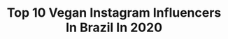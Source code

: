 ---
title: Top 10 Vegan Instagram Influencers In Brazil In 2020
description: >-
  Find top vegan Instagram influencers in Brazil in 2020. Most popular hashtags: #tbt #gratid #firehair #poweredbyplants.
platform: Instagram
profiles:
  - username: "lurygrabovski"
    fullname: >-
      Lury Grabovski
    location: "Brazil"
    followers: 18439
    engagement: 930
    commentsToLikes: 0.137790
    avatar: "https://scontent-ams4-1.cdninstagram.com/v/t51.2885-19/s320x320/91797447_1056837238035514_4034874848332218368_n.jpg?_nc_ht=scontent-ams4-1.cdninstagram.com&_nc_ohc=TsXxQV5_37YAX-0scqd&oh=d777df786f7470346cb9d429e7fb389f&oe=5EB7BDB4"
    verified: false
    hashtags: ""
  - username: "gian_eidler"
    fullname: >-
      Giancarlo Eidler | VegEstrito
    location: "Brazil"
    followers: 43567
    engagement: 732
    commentsToLikes: 0.183598
    avatar: "https://scontent-ams4-1.cdninstagram.com/v/t51.2885-19/s150x150/53856001_564829257361078_6325279202463449088_n.jpg?_nc_ht=scontent-ams4-1.cdninstagram.com&_nc_ohc=OqEbEqVwKwEAX_dAGNe&oh=945d66cd40eb097273ca34efc2e851e7&oe=5EBD99E2"
    verified: false
    hashtags: "#refilequilibrium, #ibbl, #sorteio, #quartaequilibrada"
  - username: "franzventura"
    fullname: >-
      Franz Ventura
    location: "Brazil"
    followers: 43284
    engagement: 479
    commentsToLikes: 0.093098
    avatar: "https://scontent-lhr8-1.cdninstagram.com/v/t51.2885-19/s320x320/62375186_2296836373726645_875247831651188736_n.jpg?_nc_ht=scontent-lhr8-1.cdninstagram.com&_nc_ohc=Eylx7eOvdXkAX_beFPn&oh=5d418dcb46aad1b43162a85325cfb841&oe=5EB8A6E1"
    verified: true
    hashtags: "#youtuber, #vlog, #pianoforte, #chopin"
  - username: "vegetarirango"
    fullname: >-
      Flavio Giusti
    location: "Brazil"
    followers: 190058
    engagement: 347
    commentsToLikes: 0.053435
    avatar: "https://scontent-lhr8-1.cdninstagram.com/v/t51.2885-19/s320x320/75580684_618724045334436_61170453237989376_n.jpg?_nc_ht=scontent-lhr8-1.cdninstagram.com&_nc_ohc=g_5LenIc1JUAX8bx2HO&oh=13915947b8335dfac5740b803180da8c&oe=5EBA2F30"
    verified: true
    hashtags: "#veganapobre, #chupabauducco, #alfaceforevis, #pilhast"
  - username: "priglendainsta"
    fullname: >-
      Priscilla Glenda
    location: "Brazil"
    followers: 4964
    engagement: 1092
    commentsToLikes: 0.158933
    avatar: "https://scontent-ams4-1.cdninstagram.com/v/t51.2885-19/s320x320/69614421_400118097352791_362676324193533952_n.jpg?_nc_ht=scontent-ams4-1.cdninstagram.com&_nc_ohc=wEJztEQ2tioAX_jtaLr&oh=450a07a0d83127436970b1ac75664d33&oe=5EBCB825"
    verified: false
    hashtags: "#ficaemcasa, #carnaval2020, #cover, #acapella"
  - username: "olena.starodubets"
    fullname: >-
      Olena Starodubets🍀 Oficial
    location: "Brazil"
    followers: 278212
    engagement: 529
    commentsToLikes: 0.028037
    avatar: "https://scontent-sin6-2.cdninstagram.com/v/t51.2885-19/s320x320/15258894_1692281534417578_3308440155949367296_a.jpg?_nc_ht=scontent-sin6-2.cdninstagram.com&_nc_ohc=7-j_A60Jw6QAX-sYlwQ&oh=9d604bc41d2e829d6dba393d5804e264&oe=5EA3EB04"
    verified: false
    hashtags: "#motiva, #gravida, #veganinspiration, #obrigada"
  - username: "ray.mattos"
    fullname: >-
      RAY MATTOS 🐝
    location: "Brazil"
    followers: 902894
    engagement: 829
    commentsToLikes: 0.011895
    avatar: "https://scontent-lhr8-1.cdninstagram.com/v/t51.2885-19/s320x320/89864616_248694752824441_7757676191821070336_n.jpg?_nc_ht=scontent-lhr8-1.cdninstagram.com&_nc_ohc=QCWkRWc852IAX_Db5hi&oh=7448434d9fabd881e7dd50fdcb4535e2&oe=5EBA6B79"
    verified: false
    hashtags: ""
  - username: "elfmel_"
    fullname: >-
      Amanda Melo | Bassist
    location: "Brazil"
    followers: 12806
    engagement: 2111
    commentsToLikes: 0.024941
    avatar: "https://scontent-lhr8-1.cdninstagram.com/v/t51.2885-19/s320x320/83534297_501438844138155_6700752304406003712_n.jpg?_nc_ht=scontent-lhr8-1.cdninstagram.com&_nc_ohc=xa1fBYQ7FWIAX8z9-ze&oh=36e1723c97fc3ad9e28d4a11d987d8cf&oe=5EB954C3"
    verified: false
    hashtags: "#tbt, #longshirt, #braidhairstyles, #witchgirl"
  - username: "alextrevelin"
    fullname: >-
      Alex Trevelin
    location: "Brazil"
    followers: 139376
    engagement: 723
    commentsToLikes: 0.010931
    avatar: "https://scontent-lhr8-1.cdninstagram.com/v/t51.2885-19/s320x320/90638093_556111735257522_1024788701588226048_n.jpg?_nc_ht=scontent-lhr8-1.cdninstagram.com&_nc_ohc=MCKELJ1bDYMAX-3Intt&oh=1e149aa9eb47cb879c86a390839331f0&oe=5EBCC7E9"
    verified: false
    hashtags: "#naosaiadecasa, #tbt, #veganlife, #biomundo"
  - username: "bbrandis"
    fullname: >-
      Luíza Brando
    location: "Brazil"
    followers: 23739
    engagement: 548
    commentsToLikes: 0.041042
    avatar: "https://scontent-lhr8-1.cdninstagram.com/v/t51.2885-19/s320x320/42326705_476467542863463_6047535573080473600_n.jpg?_nc_ht=scontent-lhr8-1.cdninstagram.com&_nc_ohc=-meQm9TtEOYAX8t0GC6&oh=25886dd2435b85760c0c0bcff33f0311&oe=5EBB6BF9"
    verified: false
    hashtags: "#35mm, #portra400, #kodakportra, #filmwave"
---